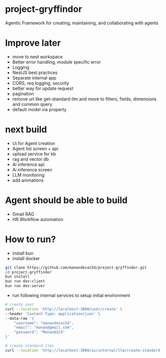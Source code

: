 # project-gryffindor
Agentic Framework for creating, maintaining, and collaborating with agents

# Improve later
- move to nest workspace
- Better error handling, module specific error
- Logging
- NestJS best practices
- Separate internal app
- CORS, req logging, security
- better way for update request
- pagination
- remove url like get-standard-llm and move to filters, fields, dimensions and common query
- default model via property

# next build
- Ui for Agent creation
- Agent list screen + api
- upload service for kb
- rag and vector db
- Ai inference api
- Ai inference screen
- LLM monitoring
- add animations

# Agent should be able to build
- Gmail RAG
- HR Workflow automation

# How to run?
- install bun
- install docker
```sh
git clone https://github.com/manandesai54/project-gryffindor.git
cd project-gryffindor
bun install
bun run dev:client
bun run dev:server
```
- run following internal services to setup initial environment
```sh
# create user
curl --location 'http://localhost:3000/user/create' \
--header 'Content-Type: application/json' \
--data-raw '{
    "username": "manandesai54",
    "email": "manan@gmail.com",
    "password": "Manan@123"
}'

# create standard llms
curl --location 'http://localhost:3000/ai/internal/llm/create-standard-llms'
```
